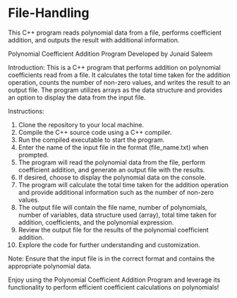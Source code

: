 # File-Handling
This C++ program reads polynomial data from a file, performs coefficient addition, and outputs the result with additional information.

Polynomial Coefficient Addition Program
Developed by Junaid Saleem

Introduction:
This is a C++ program that performs addition on polynomial coefficients read from a file. It calculates the total time taken for the addition operation, counts the number of non-zero values, and writes the result to an output file. The program utilizes arrays as the data structure and provides an option to display the data from the input file.

Instructions:
1. Clone the repository to your local machine.
2. Compile the C++ source code using a C++ compiler.
3. Run the compiled executable to start the program.
4. Enter the name of the input file in the format (file_name.txt) when prompted.
5. The program will read the polynomial data from the file, perform coefficient addition, and generate an output file with the results.
6. If desired, choose to display the polynomial data on the console.
7. The program will calculate the total time taken for the addition operation and provide additional information such as the number of non-zero values.
8. The output file will contain the file name, number of polynomials, number of variables, data structure used (array), total time taken for addition, coefficients, and the polynomial expression.
9. Review the output file for the results of the polynomial coefficient addition.
10. Explore the code for further understanding and customization.

Note: Ensure that the input file is in the correct format and contains the appropriate polynomial data.

Enjoy using the Polynomial Coefficient Addition Program and leverage its functionality to perform efficient coefficient calculations on polynomials!
